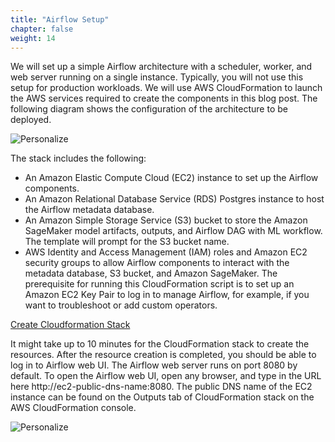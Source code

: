```yaml
---
title: "Airflow Setup"
chapter: false
weight: 14
---
```


We will set up a simple Airflow architecture with a scheduler, worker, and web server running on a single instance. Typically, you will not use this setup for production workloads. We will use AWS CloudFormation to launch the AWS services required to create the components in this blog post. The following diagram shows the configuration of the architecture to be deployed.

![Personalize](/images/sagemaker-airflow-3.gif)

The stack includes the following:

- An Amazon Elastic Compute Cloud (EC2) instance to set up the Airflow components.
- An Amazon Relational Database Service (RDS) Postgres instance to host the Airflow metadata database.
- An Amazon Simple Storage Service (S3) bucket to store the Amazon SageMaker model artifacts, outputs, and Airflow DAG with ML workflow. The template will prompt for the S3 bucket name.
- AWS Identity and Access Management (IAM) roles and Amazon EC2 security groups to allow Airflow components to interact with the metadata database, S3 bucket, and Amazon SageMaker.
The prerequisite for running this CloudFormation script is to set up an Amazon EC2 Key Pair to log in to manage Airflow, for example, if you want to troubleshoot or add custom operators.

[Create Cloudformation Stack](https://console.aws.amazon.com/cloudformation/home?region=us-west-2#/stacks/new?stackName=airflow-sagemaker&templateURL=https://s3.amazonaws.com/aws-machine-learning-blog/artifacts/sagemaker-ml-workflow-with-apache-airflow/v1/cfn/airflow-ec2.yaml)

It might take up to 10 minutes for the CloudFormation stack to create the resources. After the resource creation is completed, you should be able to log in to Airflow web UI. The Airflow web server runs on port 8080 by default. To open the Airflow web UI, open any browser, and type in the URL here http://ec2-public-dns-name:8080. The public DNS name of the EC2 instance can be found on the Outputs tab of CloudFormation stack on the AWS CloudFormation console.

![Personalize](/images/sagemaker-airflow-4.gif)
